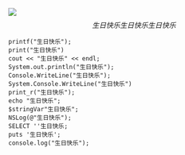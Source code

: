 ![](E:\testCode\testCode\生日快乐.png)
$$
生日快乐 生日快乐  生日快乐
$$

```
printf("生日快乐");
print("生日快乐")
cout << "生日快乐" << endl;
System.out.println("生日快乐");
Console.WriteLine("生日快乐");
System.Console.WriteLine("生日快乐")
print_r("生日快乐");
echo "生日快乐";
$stringVar"生日快乐";
NSLog(@"生日快乐");
SELECT ''生日快乐;
puts '生日快乐';
console.log("生日快乐");


```

